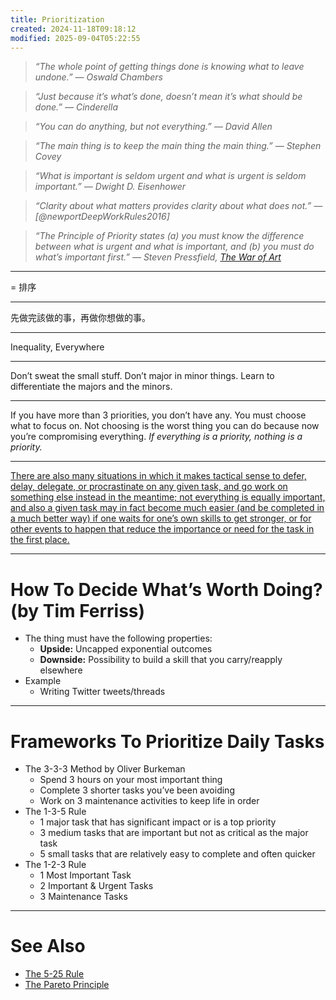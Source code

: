 ```yaml
---
title: Prioritization
created: 2024-11-18T09:18:12
modified: 2025-09-04T05:22:55
---
```


> _“The whole point of getting things done is knowing what to leave undone.” — Oswald Chambers_

> _“Just because it’s what’s done, doesn’t mean it’s what should be done.” — Cinderella_

> _“You can do anything, but not everything.” — David Allen_

> _“The main thing is to keep the main thing the main thing.” — Stephen Covey_

> _“What is important is seldom urgent and what is urgent is seldom important.” — Dwight D. Eisenhower_

> _“Clarity about what matters provides clarity about what does not.” — [@newportDeepWorkRules2016]_

> _“The Principle of Priority states (a) you must know the difference between what is urgent and what is important, and (b) you must do what’s important first.” ― Steven Pressfield, [The War of Art](https://www.goodreads.com/work/quotes/722104)_

---

= 排序

---

先做完該做的事，再做你想做的事。

---

Inequality, Everywhere

---

Don’t sweat the small stuff. Don’t major in minor things. Learn to differentiate the majors and the minors.

---

If you have more than 3 priorities, you don’t have any. You must choose what to focus on. Not choosing is the worst thing you can do because now you’re compromising everything. _If everything is a priority, nothing is a priority._

---

[There are also many situations in which it makes tactical sense to defer, delay, delegate, or procrastinate on any given task, and go work on something else instead in the meantime; not everything is equally important, and also a given task may in fact become much easier (and be completed in a much better way) if one waits for one’s own skills to get stronger, or for other events to happen that reduce the importance or need for the task in the first place.](https://terrytao.wordpress.com/career-advice/batch-low-intensity-tasks-together/)

---

# How To Decide What’s Worth Doing? (by Tim Ferriss)

* The thing must have the following properties:
	* **Upside:** Uncapped exponential outcomes
	* **Downside:** Possibility to build a skill that you carry/reapply elsewhere
* Example
	* Writing Twitter tweets/threads

---

# Frameworks To Prioritize Daily Tasks

* The 3-3-3 Method by Oliver Burkeman
	* Spend 3 hours on your most important thing
	* Complete 3 shorter tasks you’ve been avoiding
	* Work on 3 maintenance activities to keep life in order
* The 1-3-5 Rule
	* 1 major task that has significant impact or is a top priority
	* 3 medium tasks that are important but not as critical as the major task
	* 5 small tasks that are relatively easy to complete and often quicker
* The 1-2-3 Rule
	* 1 Most Important Task
	* 2 Important \& Urgent Tasks
	* 3 Maintenance Tasks

---

# See Also

* [The 5-25 Rule](the-5-25-rule.md)
* [The Pareto Principle](the-pareto-principle.md)

